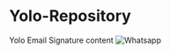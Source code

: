 # Yolo-Repository
Yolo Email Signature content
 ![Whatsapp](https://github.com/haidermalik07/Yolo-Repository/assets/158184902/32e6bb0b-6f10-446a-b84c-de6dbc8cfbee)
